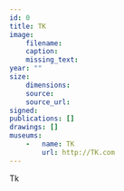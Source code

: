 ```yaml
---
id: 0
title: TK
image:
    filename: 
    caption: 
    missing_text: 
year: ""
size:
    dimensions: 
    source: 
    source_url: 
signed: 
publications: []
drawings: []
museums: 
    -   name: TK
        url: http://TK.com
---
```

Tk